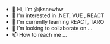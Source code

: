- 👋 Hi, I’m @jksnewhw
- 👀 I’m interested in .NET, VUE , REACT
- 🌱 I’m currently learning REACT, TARO
- 💞️ I’m looking to collaborate on ...
- 📫 How to reach me ...

<!---
jksnewhw/jksnewhw is a ✨ special ✨ repository because its `README.md` (this file) appears on your GitHub profile.
You can click the Preview link to take a look at your changes.
--->
